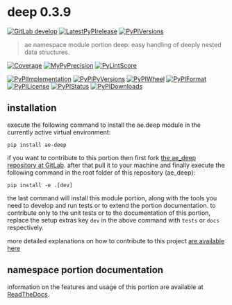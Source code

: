 <!-- THIS FILE IS EXCLUSIVELY MAINTAINED by the project ae.ae V0.3.91 -->
<!-- THIS FILE IS EXCLUSIVELY MAINTAINED by the project aedev.tpl_namespace_root V0.3.13 -->
# deep 0.3.9

[![GitLab develop](https://img.shields.io/gitlab/pipeline/ae-group/ae_deep/develop?logo=python)](
    https://gitlab.com/ae-group/ae_deep)
[![LatestPyPIrelease](
    https://img.shields.io/gitlab/pipeline/ae-group/ae_deep/release0.3.8?logo=python)](
    https://gitlab.com/ae-group/ae_deep/-/tree/release0.3.8)
[![PyPIVersions](https://img.shields.io/pypi/v/ae_deep)](
    https://pypi.org/project/ae-deep/#history)

>ae namespace module portion deep: easy handling of deeply nested data structures.

[![Coverage](https://ae-group.gitlab.io/ae_deep/coverage.svg)](
    https://ae-group.gitlab.io/ae_deep/coverage/index.html)
[![MyPyPrecision](https://ae-group.gitlab.io/ae_deep/mypy.svg)](
    https://ae-group.gitlab.io/ae_deep/lineprecision.txt)
[![PyLintScore](https://ae-group.gitlab.io/ae_deep/pylint.svg)](
    https://ae-group.gitlab.io/ae_deep/pylint.log)

[![PyPIImplementation](https://img.shields.io/pypi/implementation/ae_deep)](
    https://gitlab.com/ae-group/ae_deep/)
[![PyPIPyVersions](https://img.shields.io/pypi/pyversions/ae_deep)](
    https://gitlab.com/ae-group/ae_deep/)
[![PyPIWheel](https://img.shields.io/pypi/wheel/ae_deep)](
    https://gitlab.com/ae-group/ae_deep/)
[![PyPIFormat](https://img.shields.io/pypi/format/ae_deep)](
    https://pypi.org/project/ae-deep/)
[![PyPILicense](https://img.shields.io/pypi/l/ae_deep)](
    https://gitlab.com/ae-group/ae_deep/-/blob/develop/LICENSE.md)
[![PyPIStatus](https://img.shields.io/pypi/status/ae_deep)](
    https://libraries.io/pypi/ae-deep)
[![PyPIDownloads](https://img.shields.io/pypi/dm/ae_deep)](
    https://pypi.org/project/ae-deep/#files)


## installation


execute the following command to install the
ae.deep module
in the currently active virtual environment:
 
```shell script
pip install ae-deep
```

if you want to contribute to this portion then first fork
[the ae_deep repository at GitLab](
https://gitlab.com/ae-group/ae_deep "ae.deep code repository").
after that pull it to your machine and finally execute the
following command in the root folder of this repository
(ae_deep):

```shell script
pip install -e .[dev]
```

the last command will install this module portion, along with the tools you need
to develop and run tests or to extend the portion documentation. to contribute only to the unit tests or to the
documentation of this portion, replace the setup extras key `dev` in the above command with `tests` or `docs`
respectively.

more detailed explanations on how to contribute to this project
[are available here](
https://gitlab.com/ae-group/ae_deep/-/blob/develop/CONTRIBUTING.rst)


## namespace portion documentation

information on the features and usage of this portion are available at
[ReadTheDocs](
https://ae.readthedocs.io/en/latest/_autosummary/ae.deep.html
"ae_deep documentation").
